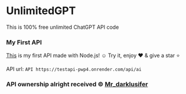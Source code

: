# UnlimitedGPT
This is 100% free unlimited ChatGPT API code


### My First API
[This](https://testapi-pwp4.onrender.com/api/ai) is my first API made with Node.js! ☺ Try it, enjoy ♥ & give a star ⭐ 

API url: ```API
    https://testapi-pwp4.onrender.com/api/ai
    ```

### API ownership alright received ©️ [Mr_darklusifer](https://t.me/itz_darklusiferbot)
